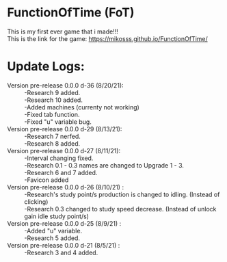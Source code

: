 # FunctionOfTime (FoT)
This is my first ever game that i made!!!
<br>
This is the link for the game: https://mikosss.github.io/FunctionOfTime/

<h1>Update Logs:</h1>
<dl>
  <dt>Version pre-release 0.0.0 d-36 (8/20/21): </dt>
    <dd>
      -Research 9 added.
      <br>
      -Research 10 added.
      <br>
      -Added machines (currenty not working)
      <br>
      -Fixed tab function.
      <br>
      -Fixed "u" variable bug.
    </dd>
  <dt>Version pre-release 0.0.0 d-29 (8/13/21): </dt>
    <dd>
      -Research 7 nerfed.
      <br>
      -Research 8 added.  
    </dd>
  <dt>Version pre-release 0.0.0 d-27 (8/11/21): </dt>
    <dd>
      -Interval changing fixed.
      <br>
      -Research 0.1 - 0.3 names are changed to Upgrade 1 - 3.
      <br>
      -Research 6 and 7 added.      
      <br>
      -Favicon added
    </dd>
   <dt>Version pre-release 0.0.0 d-26 (8/10/21) : </dt>
    <dd>
      -Research's study point/s production is changed to idling. (Instead of clicking)
      <br>
      -Research 0.3 changed to study speed decrease. (Instead of unlock gain idle study point/s)
    </dd>
   <dt>Version pre-release 0.0.0 d-25 (8/9/21) : </dt>
    <dd>
      -Added "u" variable.
      <br>
      -Research 5 added.
    </dd>
   <dt>Version pre-release 0.0.0 d-21 (8/5/21) : </dt>
    <dd>
      -Research 3 and 4 added.
    </dd>
</dl>
